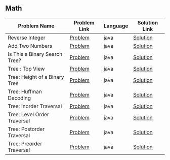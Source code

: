 ## Math

|Problem Name|Problem Link|Language|Solution Link|
---|---|---|---
|Reverse Integer|[Problem](https://leetcode.com/problems/reverse-integer/)|java|[Solution](./ReverseInteger.java)|
|Add Two Numbers|[Problem](https://leetcode.com/problems/add-two-numbers/)|java|[Solution](./AddTwoNumbers.java)|
|Is This a Binary Search Tree?|[Problem](https://www.hackerrank.com/challenges/is-binary-search-tree/problem)|java|[Solution](./IsThisaBinarySearchTree?.java)|
|Tree : Top View|[Problem](https://www.hackerrank.com/challenges/tree-top-view/problem)|java|[Solution](./TopView.java)|
|Tree: Height of a Binary Tree|[Problem](https://www.hackerrank.com/challenges/tree-height-of-a-binary-tree/problem)|java|[Solution](./HeightofaBinaryTree.java)|
|Tree: Huffman Decoding |[Problem](https://www.hackerrank.com/challenges/tree-huffman-decoding/problem)|java|[Solution](./HuffmanDecoding.java)|
|Tree: Inorder Traversal|[Problem](https://www.hackerrank.com/challenges/tree-inorder-traversal/problem)|java|[Solution](./InorderTraversal.java)|
|Tree: Level Order Traversal|[Problem](https://www.hackerrank.com/challenges/tree-level-order-traversal/problem)|java|[Solution](./LevelOrderTraversal.java)|
|Tree: Postorder Traversal|[Problem](https://www.hackerrank.com/challenges/tree-postorder-traversal/problem)|java|[Solution](./PostorderTraversal.java)|
|Tree: Preorder Traversal|[Problem](https://www.hackerrank.com/challenges/tree-preorder-traversal/problem)|java|[Solution](./PreorderTraversal.java)|
